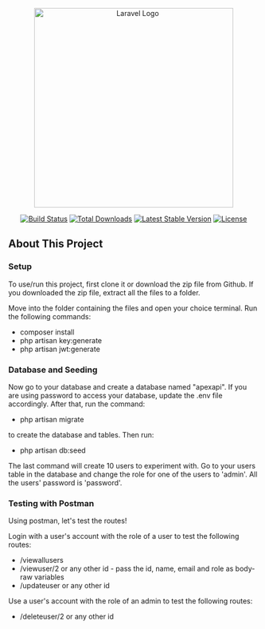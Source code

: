 <p align="center"><a href="https://laravel.com" target="_blank"><img src="https://raw.githubusercontent.com/laravel/art/master/logo-lockup/5%20SVG/2%20CMYK/1%20Full%20Color/laravel-logolockup-cmyk-red.svg" width="400" alt="Laravel Logo"></a></p>

<p align="center">
<a href="https://github.com/laravel/framework/actions"><img src="https://github.com/laravel/framework/workflows/tests/badge.svg" alt="Build Status"></a>
<a href="https://packagist.org/packages/laravel/framework"><img src="https://img.shields.io/packagist/dt/laravel/framework" alt="Total Downloads"></a>
<a href="https://packagist.org/packages/laravel/framework"><img src="https://img.shields.io/packagist/v/laravel/framework" alt="Latest Stable Version"></a>
<a href="https://packagist.org/packages/laravel/framework"><img src="https://img.shields.io/packagist/l/laravel/framework" alt="License"></a>
</p>

## About This Project
<h3>Setup</h3>

To use/run this project, first clone it or download the zip file from Github. If you downloaded the zip file, extract all the files to a folder.

Move into the folder containing the files and open your choice terminal.
Run the following commands:
- composer install
- php artisan key:generate
- php artisan jwt:generate

<h3>Database and Seeding</h3>

Now go to your database and create a database named "apexapi". If you are using password to access your database, update the .env file accordingly. After that, run the command:
- php artisan migrate

to create the database and tables. Then run:
- php artisan db:seed

The last command will create 10 users to experiment with. Go to your users table in the database and change the role for one of the users to 'admin'. All the users' password is 'password'.

<h3>Testing with Postman</h3>

<p>Using postman, let's test the routes!</p>

Login with a user's account with the role of a user to test the following routes:
- /viewallusers
- /viewuser/2 or any other id - pass the id, name, email and role as body-raw variables
- /updateuser or any other id

Use a user's account with the role of an admin to test the following routes:
- /deleteuser/2 or any other id
